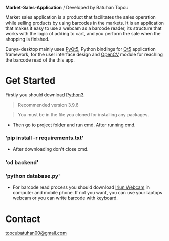 **Market-Sales-Application** / Developed by Batuhan Topcu

Market sales application is a product that facilitates the sales operation while selling products by using barcodes in the markets. It is an application that makes it easy to use a webcam as a barcode reader, its structure that works with the logic of adding to cart, and you perform the sale when the shopping is finished. 

Dunya-desktop mainly uses [PyQt5](https://www.riverbankcomputing.com/software/pyqt/download5), Python bindings for [Qt5](https://www.qt.io/developers/) application framework, for the user interface design and [OpenCV](https://opencv.org/) module for reaching the barcode read of the this app.

Get Started
============

Firstly you should download [Python3](https://www.python.org/downloads/). 

>	 Recommended version 3.9.6

>    You must be in the file you cloned for installing any packages.

* Then go to project folder and run cmd. After running cmd.

### 'pip install -r requirements.txt'


* After downloading don't close cmd.

### 'cd backend'

### 'python database.py'


* For barcode read process you should download [Iriun Webcam](https://iriun.com/) in computer and mobile phone. If not you want, you can use your laptops webcam or you can write barcode with keyboard.


Contact
=========
topcubatuhan00@gmail.com